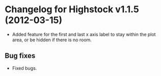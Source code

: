 # Changelog for Highstock v1.1.5 (2012-03-15)
        
- Added feature for the first and last x axis label to stay within the plot area, or be hidden if there is no room.

## Bug fixes
- Fixed bugs.